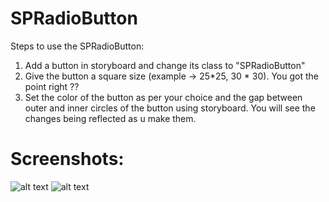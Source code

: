 # SPRadioButton

Steps to use the SPRadioButton:
1. Add a button in storyboard and change its class to "SPRadioButton"
2. Give the button a square size (example -> 25*25, 30 * 30). You got the point right ??
3. Set the color of the button as per your choice and the gap between outer and inner circles of the button using storyboard.
   You will see the changes being reflected as u make them.


# Screenshots:
![alt text](https://github.com/nikeshkrjha/SPRadioButton/blob/master/Screen%20Shot%202018-01-03%20at%203.17.55%20PM.png)
![alt text](https://github.com/nikeshkrjha/SPRadioButton/blob/master/storyboardScreenshot.png)
